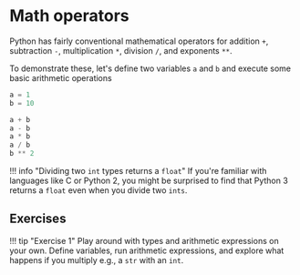 # Math operators

Python has fairly conventional mathematical operators for addition `+`, 
subtraction `-`, multiplication `*`, division `/`, and exponents `**`. 

To demonstrate these, let's define two variables `a` and `b` and execute some 
basic arithmetic operations

```python
a = 1
b = 10

a + b
a - b
a * b
a / b
b ** 2
```

!!! info "Dividing two `int` types returns a `float`"
    If you're familiar with languages like C or Python 2, you might be 
    surprised to find that Python 3 returns a `float` even when you 
    divide two `ints`. 

## Exercises

!!! tip "Exercise 1"
    Play around with types and arithmetic expressions on your own. Define 
    variables, run arithmetic expressions, and explore what happens if you 
    multiply e.g., a `str` with an `int`.
